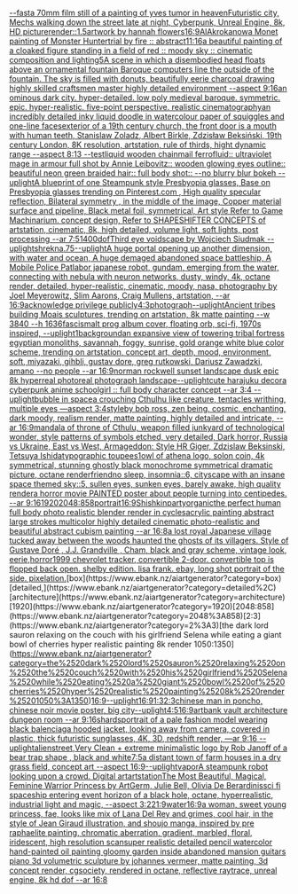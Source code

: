 [--fast](https://www.ebank.nz/aiartgenerator?category=--fast)[a 70mm film still of a painting of yves tumor in heaven](https://www.ebank.nz/aiartgenerator?category=a%252070mm%2520film%2520still%2520of%2520a%2520painting%2520of%2520yves%2520tumor%2520in%2520heaven)[Futuristic city, Mechs walking down the street late at night, Cyberpunk, Unreal Engine, 8k, HD picture](https://www.ebank.nz/aiartgenerator?category=Futuristic%2520city%2C%2520Mechs%2520walking%2520down%2520the%2520street%2520late%2520at%2520night%2C%2520Cyberpunk%2C%2520Unreal%2520Engine%2C%25208k%2C%2520HD%2520picture)[render::1.5](https://www.ebank.nz/aiartgenerator?category=render%3A%3A1.5)[artwork by hannah flowers](https://www.ebank.nz/aiartgenerator?category=artwork%2520by%2520hannah%2520flowers)[16:9](https://www.ebank.nz/aiartgenerator?category=16%3A9)[AlAkroka](https://www.ebank.nz/aiartgenerator?category=AlAkroka)[now](https://www.ebank.nz/aiartgenerator?category=now)[a Monet painting of Monster Hunter](https://www.ebank.nz/aiartgenerator?category=a%2520Monet%2520painting%2520of%2520Monster%2520Hunter)[trial by fire :: abstract](https://www.ebank.nz/aiartgenerator?category=trial%2520by%2520fire%2520%3A%3A%2520abstract)[11:16](https://www.ebank.nz/aiartgenerator?category=11%3A16)[a beautiful painting of a cloaked figure standing in a field of red :: moody sky :: cinematic composition and lighting](https://www.ebank.nz/aiartgenerator?category=a%2520beautiful%2520painting%2520of%2520a%2520cloaked%2520figure%2520standing%2520in%2520a%2520field%2520of%2520red%2520%3A%3A%2520moody%2520sky%2520%3A%3A%2520cinematic%2520composition%2520and%2520lighting)[5](https://www.ebank.nz/aiartgenerator?category=5)[A scene in which a disembodied head floats above an ornamental fountain Baroque computers line the outside of the fountain. The sky is filled with donuts, beautifully eerie charcoal drawing highly skilled craftsmen master highly detailed environment --aspect 9:16](https://www.ebank.nz/aiartgenerator?category=A%2520scene%2520in%2520which%2520a%2520disembodied%2520head%2520floats%2520above%2520an%2520ornamental%2520fountain%2520Baroque%2520computers%2520line%2520the%2520outside%2520of%2520the%2520fountain.%2520The%2520sky%2520is%2520filled%2520with%2520donuts%2C%2520beautifully%2520eerie%2520charcoal%2520drawing%2520highly%2520skilled%2520craftsmen%2520master%2520highly%2520detailed%2520environment%2520--aspect%25209%3A16)[an ominous dark city. hyper-detailed. low poly medieval baroque. symmetric. epic. hyper-realistic. five-point perspective. realistic cinematography](https://www.ebank.nz/aiartgenerator?category=an%2520ominous%2520dark%2520city.%2520hyper-detailed.%2520low%2520poly%2520medieval%2520baroque.%2520symmetric.%2520epic.%2520hyper-realistic.%2520five-point%2520perspective.%2520realistic%2520cinematography)[an incredibly detailed inky liquid doodle in watercolour paper of squiggles and one-line faces](https://www.ebank.nz/aiartgenerator?category=an%2520incredibly%2520detailed%2520inky%2520liquid%2520doodle%2520in%2520watercolour%2520paper%2520of%2520squiggles%2520and%2520one-line%2520faces)[exterior of a 19th century church, the front door is a mouth with human teeth, Stanislaw Zoladz, Albert Birkle, Zdzisław Beksiński, 19th century London, 8K resolution, artstation, rule of thirds, hight dynamic range --aspect 8:13 --test](https://www.ebank.nz/aiartgenerator?category=exterior%2520of%2520a%252019th%2520century%2520church%2C%2520the%2520front%2520door%2520is%2520a%2520mouth%2520with%2520human%2520teeth%2C%2520Stanislaw%2520Zoladz%2C%2520Albert%2520Birkle%2C%2520Zdzis%C5%82aw%2520Beksi%C5%84ski%2C%252019th%2520century%2520London%2C%25208K%2520resolution%2C%2520artstation%2C%2520rule%2520of%2520thirds%2C%2520hight%2520dynamic%2520range%2520--aspect%25208%3A13%2520--test)[liquid wooden chainmail ferrofluid:: ultraviolet mage in armour full shot by Annie Leibovitz:: wooden glowing eyes outline:: beautiful neon green braided hair:: full body shot:: --no blurry blur bokeh --uplight](https://www.ebank.nz/aiartgenerator?category=liquid%2520wooden%2520chainmail%2520ferrofluid%3A%3A%2520ultraviolet%2520mage%2520in%2520armour%2520full%2520shot%2520by%2520Annie%2520Leibovitz%3A%3A%2520wooden%2520glowing%2520eyes%2520outline%3A%3A%2520beautiful%2520neon%2520green%2520braided%2520hair%3A%3A%2520full%2520body%2520shot%3A%3A%2520--no%2520blurry%2520blur%2520bokeh%2520--uplight)[A blueprint of one Steampunk style Presbyopia glasses, Base on Presbyopia glasses trending on Pinterest.com , High quality specular reflection, Bilateral symmetry ,  in the middle of the image, Copper material surface and pipeline,  Black metal foil, symmetrical,  Art style Refer to Game Machinarium.  concept design, Refer to SHAPESHIFTER CONCEPTS  of artstation, cinematic,  8k, high detailed,  volume light,  soft lights,  post processing    --ar 7:5](https://www.ebank.nz/aiartgenerator?category=A%2520blueprint%2520of%2520one%2520Steampunk%2520style%2520Presbyopia%2520glasses%2C%2520Base%2520on%2520Presbyopia%2520glasses%2520trending%2520on%2520Pinterest.com%2520%2C%2520High%2520quality%2520specular%2520reflection%2C%2520Bilateral%2520symmetry%2520%2C%2520%2520in%2520the%2520middle%2520of%2520the%2520image%2C%2520Copper%2520material%2520surface%2520and%2520pipeline%2C%2520%2520Black%2520metal%2520foil%2C%2520symmetrical%2C%2520%2520Art%2520style%2520Refer%2520to%2520Game%2520Machinarium.%2520%2520concept%2520design%2C%2520Refer%2520to%2520SHAPESHIFTER%2520CONCEPTS%2520%2520of%2520artstation%2C%2520cinematic%2C%2520%25208k%2C%2520high%2520detailed%2C%2520%2520volume%2520light%2C%2520%2520soft%2520lights%2C%2520%2520post%2520processing%2520%2520%2520%2520--ar%25207%3A5)[1400](https://www.ebank.nz/aiartgenerator?category=1400)[dof](https://www.ebank.nz/aiartgenerator?category=dof)[Third eye voidscape by Wojciech Siudmak --uplight](https://www.ebank.nz/aiartgenerator?category=Third%2520eye%2520voidscape%2520by%2520Wojciech%2520Siudmak%2520--uplight)[shrekna](https://www.ebank.nz/aiartgenerator?category=shrekna)[.75](https://www.ebank.nz/aiartgenerator?category=.75)[--uplight](https://www.ebank.nz/aiartgenerator?category=--uplight)[A huge portal opening up another dimension, with water and ocean, A huge demaged abandoned space battleship, A Mobile Police Patlabor japanese robot, gundam, emerging from the water, connecting with nebula with neuron networks, dusty, windy, 4k, octane render, detailed, hyper-realistic, cinematic, moody, nasa, photography by Joel Meyerowitz, Slim Aarons, Craig Mullens, artstation, --ar 16:9](https://www.ebank.nz/aiartgenerator?category=A%2520huge%2520portal%2520opening%2520up%2520another%2520dimension%2C%2520with%2520water%2520and%2520ocean%2C%2520A%2520huge%2520demaged%2520abandoned%2520space%2520battleship%2C%2520A%2520Mobile%2520Police%2520Patlabor%2520japanese%2520robot%2C%2520gundam%2C%2520emerging%2520from%2520the%2520water%2C%2520connecting%2520with%2520nebula%2520with%2520neuron%2520networks%2C%2520dusty%2C%2520windy%2C%25204k%2C%2520octane%2520render%2C%2520detailed%2C%2520hyper-realistic%2C%2520cinematic%2C%2520moody%2C%2520nasa%2C%2520photography%2520by%2520Joel%2520Meyerowitz%2C%2520Slim%2520Aarons%2C%2520Craig%2520Mullens%2C%2520artstation%2C%2520--ar%252016%3A9)[acknowledge privilege publicly](https://www.ebank.nz/aiartgenerator?category=acknowledge%2520privilege%2520publicly)[4:3](https://www.ebank.nz/aiartgenerator?category=4%3A3)[photograph](https://www.ebank.nz/aiartgenerator?category=photograph)[--uplight](https://www.ebank.nz/aiartgenerator?category=--uplight)[Ancient tribes building Moais sculptures, trending on artstation, 8k matte painting --w 3840 --h 1636](https://www.ebank.nz/aiartgenerator?category=Ancient%2520tribes%2520building%2520Moais%2520sculptures%2C%2520trending%2520on%2520artstation%2C%25208k%2520matte%2520painting%2520--w%25203840%2520--h%25201636)[fascism](https://www.ebank.nz/aiartgenerator?category=fascism)[alt prog album cover, floating orb, sci-fi, 1970s inspired, --uplight](https://www.ebank.nz/aiartgenerator?category=alt%2520prog%2520album%2520cover%2C%2520floating%2520orb%2C%2520sci-fi%2C%25201970s%2520inspired%2C%2520--uplight)[1](https://www.ebank.nz/aiartgenerator?category=1)[background](https://www.ebank.nz/aiartgenerator?category=background)[an expansive view of towering tribal fortress egyptian monoliths, savannah, foggy, sunrise, gold orange white blue color scheme, trending on artstation, concept art, depth, mood, environment, soft, miyazaki, gihbli, gustav dore, greg rutkowski, Dariusz Zawadzki, amano --no people --ar 16:9](https://www.ebank.nz/aiartgenerator?category=an%2520expansive%2520view%2520of%2520towering%2520tribal%2520fortress%2520egyptian%2520monoliths%2C%2520savannah%2C%2520foggy%2C%2520sunrise%2C%2520gold%2520orange%2520white%2520blue%2520color%2520scheme%2C%2520trending%2520on%2520artstation%2C%2520concept%2520art%2C%2520depth%2C%2520mood%2C%2520environment%2C%2520soft%2C%2520miyazaki%2C%2520gihbli%2C%2520gustav%2520dore%2C%2520greg%2520rutkowski%2C%2520Dariusz%2520Zawadzki%2C%2520amano%2520--no%2520people%2520--ar%252016%3A9)[norman rockwell sunset landscape dusk epic 8k hyperreal photoreal photograph landscape](https://www.ebank.nz/aiartgenerator?category=norman%2520rockwell%2520sunset%2520landscape%2520dusk%2520epic%25208k%2520hyperreal%2520photoreal%2520photograph%2520landscape)[--uplight](https://www.ebank.nz/aiartgenerator?category=--uplight)[cute harajuku decora cyberpunk anime schoolgirl :: full body character concept --ar 3:4 --uplight](https://www.ebank.nz/aiartgenerator?category=cute%2520harajuku%2520decora%2520cyberpunk%2520anime%2520schoolgirl%2520%3A%3A%2520full%2520body%2520character%2520concept%2520--ar%25203%3A4%2520--uplight)[bubble in space](https://www.ebank.nz/aiartgenerator?category=bubble%2520in%2520space)[a crouching Cthulhu like creature, tentacles writhing, multiple eyes —aspect 3:4](https://www.ebank.nz/aiartgenerator?category=a%2520crouching%2520Cthulhu%2520like%2520creature%2C%2520tentacles%2520writhing%2C%2520multiple%2520eyes%2520%E2%80%94aspect%25203%3A4)[style](https://www.ebank.nz/aiartgenerator?category=style)[by bob ross, zen being, cosmic, enchanting, dark moody, realism render, matte painting, highly detailed and intricate, --ar 16:9](https://www.ebank.nz/aiartgenerator?category=by%2520bob%2520ross%2C%2520zen%2520being%2C%2520cosmic%2C%2520enchanting%2C%2520dark%2520moody%2C%2520realism%2520render%2C%2520matte%2520painting%2C%2520highly%2520detailed%2520and%2520intricate%2C%2520--ar%252016%3A9)[mandala of throne of Cthulu, weapon filled junkyard of technological wonder, style patterns of symbols etched, very detailed, Dark horror, Russia vs Ukraine, East vs West, Armageddon: Style HR Giger, Zdzislaw Beksinski, Tetsuya Ishida](https://www.ebank.nz/aiartgenerator?category=mandala%2520of%2520throne%2520of%2520Cthulu%2C%2520weapon%2520filled%2520junkyard%2520of%2520technological%2520wonder%2C%2520style%2520patterns%2520of%2520symbols%2520etched%2C%2520very%2520detailed%2C%2520Dark%2520horror%2C%2520Russia%2520vs%2520Ukraine%2C%2520East%2520vs%2520West%2C%2520Armageddon%3A%2520Style%2520HR%2520Giger%2C%2520Zdzislaw%2520Beksinski%2C%2520Tetsuya%2520Ishida)[typographic toupees](https://www.ebank.nz/aiartgenerator?category=typographic%2520toupees)[](https://www.ebank.nz/aiartgenerator?category=)[1](https://www.ebank.nz/aiartgenerator?category=1)[owl of athena logo, solon coin, 4k symmetrical, stunning ghostly black monochrome symmetrical dramatic picture, octane render](https://www.ebank.nz/aiartgenerator?category=owl%2520of%2520athena%2520logo%2C%2520solon%2520coin%2C%25204k%2520symmetrical%2C%2520stunning%2520ghostly%2520black%2520monochrome%2520symmetrical%2520dramatic%2520picture%2C%2520octane%2520render)[friend](https://www.ebank.nz/aiartgenerator?category=friend)[no sleep, insomnia::6, cityscape with an insane space themed sky::5, sullen eyes, sunken eyes, barely awake, high quality render](https://www.ebank.nz/aiartgenerator?category=no%2520sleep%2C%2520insomnia%3A%3A6%2C%2520cityscape%2520with%2520an%2520insane%2520space%2520themed%2520sky%3A%3A5%2C%2520sullen%2520eyes%2C%2520sunken%2520eyes%2C%2520barely%2520awake%2C%2520high%2520quality%2520render)[a horror movie PAINTED poster about people turning into centipedes. --ar 9:16](https://www.ebank.nz/aiartgenerator?category=a%2520horror%2520movie%2520PAINTED%2520poster%2520about%2520people%2520turning%2520into%2520centipedes.%2520--ar%25209%3A16)[1920](https://www.ebank.nz/aiartgenerator?category=1920)[2048:858](https://www.ebank.nz/aiartgenerator?category=2048%3A858)[portrait](https://www.ebank.nz/aiartgenerator?category=portrait)[16:9](https://www.ebank.nz/aiartgenerator?category=16%3A9)[Shishkin](https://www.ebank.nz/aiartgenerator?category=Shishkin)[party](https://www.ebank.nz/aiartgenerator?category=party)[organic](https://www.ebank.nz/aiartgenerator?category=organic)[the perfect human full body photo realistic blender render in cycles](https://www.ebank.nz/aiartgenerator?category=the%2520perfect%2520human%2520full%2520body%2520photo%2520realistic%2520blender%2520render%2520in%2520cycles)[acrylic painting abstract large strokes multicolor highly detailed cinematic photo-realistic and beautiful abstract cubism painting --ar 16:8](https://www.ebank.nz/aiartgenerator?category=acrylic%2520painting%2520abstract%2520large%2520strokes%2520multicolor%2520highly%2520detailed%2520cinematic%2520photo-realistic%2520and%2520beautiful%2520abstract%2520cubism%2520painting%2520--ar%252016%3A8)[a lost royal Japanese village tucked away between the woods haunted the ghosts of its villagers. Style of Gustave Doré , J.J. Grandville , Cham, black and gray scheme, vintage look, eerie,](https://www.ebank.nz/aiartgenerator?category=a%2520lost%2520royal%2520Japanese%2520village%2520tucked%2520away%2520between%2520the%2520woods%2520haunted%2520the%2520ghosts%2520of%2520its%2520villagers.%2520Style%2520of%2520Gustave%2520Dor%C3%A9%2520%2C%2520J.J.%2520Grandville%2520%2C%2520Cham%2C%2520black%2520and%2520gray%2520scheme%2C%2520vintage%2520look%2C%2520eerie%2C)[horror](https://www.ebank.nz/aiartgenerator?category=horror)[1999 chevrolet tracker, convertible 2-door. convertible top is flopped back open. shelby edition. lisa frank. ebay, long shot portrait of the side. pixelation.](https://www.ebank.nz/aiartgenerator?category=1999%2520chevrolet%2520tracker%2C%2520convertible%25202-door.%2520convertible%2520top%2520is%2520flopped%2520back%2520open.%2520shelby%2520edition.%2520lisa%2520frank.%2520ebay%2C%2520long%2520shot%2520portrait%2520of%2520the%2520side.%2520pixelation.)[box](https://www.ebank.nz/aiartgenerator?category=box)[detailed,](https://www.ebank.nz/aiartgenerator?category=detailed%2C)[architecture](https://www.ebank.nz/aiartgenerator?category=architecture)[1920](https://www.ebank.nz/aiartgenerator?category=1920)[2048:858](https://www.ebank.nz/aiartgenerator?category=2048%3A858)[2:3](https://www.ebank.nz/aiartgenerator?category=2%3A3)[the dark lord sauron relaxing on the couch with his girlfriend Selena while eating a giant bowl of cherries hyper realistic painting 8k render 1050:1350](https://www.ebank.nz/aiartgenerator?category=the%2520dark%2520lord%2520sauron%2520relaxing%2520on%2520the%2520couch%2520with%2520his%2520girlfriend%2520Selena%2520while%2520eating%2520a%2520giant%2520bowl%2520of%2520cherries%2520hyper%2520realistic%2520painting%25208k%2520render%25201050%3A1350)[16:9](https://www.ebank.nz/aiartgenerator?category=16%3A9)[--uplight](https://www.ebank.nz/aiartgenerator?category=--uplight)[16:9](https://www.ebank.nz/aiartgenerator?category=16%3A9)[1:3](https://www.ebank.nz/aiartgenerator?category=1%3A3)[2:3](https://www.ebank.nz/aiartgenerator?category=2%3A3)[chinese man in poncho, chinese noir movie poster, big city](https://www.ebank.nz/aiartgenerator?category=chinese%2520man%2520in%2520poncho%2C%2520chinese%2520noir%2520movie%2520poster%2C%2520big%2520city)[--uplight](https://www.ebank.nz/aiartgenerator?category=--uplight)[4:5](https://www.ebank.nz/aiartgenerator?category=4%3A5)[16:9](https://www.ebank.nz/aiartgenerator?category=16%3A9)[art](https://www.ebank.nz/aiartgenerator?category=art)[bank vault architecture dungeon room --ar 9:16](https://www.ebank.nz/aiartgenerator?category=bank%2520vault%2520architecture%2520dungeon%2520room%2520--ar%25209%3A16)[shards](https://www.ebank.nz/aiartgenerator?category=shards)[portrait of a pale fashion model wearing black balenciaga hooded jacket, looking away from camera, covered in plastic, thick futuristic sunglasses, 4K, 3D, redshift render, —ar 9:16 --uplight](https://www.ebank.nz/aiartgenerator?category=portrait%2520of%2520a%2520pale%2520fashion%2520model%2520wearing%2520black%2520balenciaga%2520hooded%2520jacket%2C%2520looking%2520away%2520from%2520camera%2C%2520covered%2520in%2520plastic%2C%2520thick%2520futuristic%2520sunglasses%2C%25204K%2C%25203D%2C%2520redshift%2520render%2C%2520%E2%80%94ar%25209%3A16%2520--uplight)[alien](https://www.ebank.nz/aiartgenerator?category=alien)[street,](https://www.ebank.nz/aiartgenerator?category=street%2C)[Very Clean + extreme minimalistic  logo by Rob Janoff of a bear trap shape , black and white](https://www.ebank.nz/aiartgenerator?category=Very%2520Clean%2520%2B%2520extreme%2520minimalistic%2520%2520logo%2520by%2520Rob%2520Janoff%2520of%2520a%2520bear%2520trap%2520shape%2520%2C%2520black%2520and%2520white)[7:5](https://www.ebank.nz/aiartgenerator?category=7%3A5)[a distant town of farm houses in a dry grass field, concept art --aspect 16:9](https://www.ebank.nz/aiartgenerator?category=a%2520distant%2520town%2520of%2520farm%2520houses%2520in%2520a%2520dry%2520grass%2520field%2C%2520concept%2520art%2520--aspect%252016%3A9)[--uplight](https://www.ebank.nz/aiartgenerator?category=--uplight)[vapor](https://www.ebank.nz/aiartgenerator?category=vapor)[A steampunk robot looking upon a crowd. Digital art](https://www.ebank.nz/aiartgenerator?category=A%2520steampunk%2520robot%2520looking%2520upon%2520a%2520crowd.%2520Digital%2520art)[artstation](https://www.ebank.nz/aiartgenerator?category=artstation)[The Most Beautiful, Magical, Feminine Warrior Princess by ArtGerm, Julie Bell, Olivia De Berardinis](https://www.ebank.nz/aiartgenerator?category=The%2520Most%2520Beautiful%2C%2520Magical%2C%2520Feminine%2520Warrior%2520Princess%2520by%2520ArtGerm%2C%2520Julie%2520Bell%2C%2520Olivia%2520De%2520Berardinis)[sci fi spaceship entering event horizon of a black hole, octane, hyperrealistic, industrial light and magic, --aspect 3:2](https://www.ebank.nz/aiartgenerator?category=sci%2520fi%2520spaceship%2520entering%2520event%2520horizon%2520of%2520a%2520black%2520hole%2C%2520octane%2C%2520hyperrealistic%2C%2520industrial%2520light%2520and%2520magic%2C%2520--aspect%25203%3A2)[21:9](https://www.ebank.nz/aiartgenerator?category=21%3A9)[water](https://www.ebank.nz/aiartgenerator?category=water)[16:9](https://www.ebank.nz/aiartgenerator?category=16%3A9)[a woman, sweet young princess, fae, looks like mix of Lana Del Rey and grimes, cool hair, in the style of Jean Giraud illustration, and shoujo manga, inspired by pre raphaelite painting, chromatic aberration, gradient, marbled, floral, iridescent, high resolution scan](https://www.ebank.nz/aiartgenerator?category=a%2520woman%2C%2520sweet%2520young%2520princess%2C%2520fae%2C%2520looks%2520like%2520mix%2520of%2520Lana%2520Del%2520Rey%2520and%2520grimes%2C%2520cool%2520hair%2C%2520in%2520the%2520style%2520of%2520Jean%2520Giraud%2520illustration%2C%2520and%2520shoujo%2520manga%2C%2520inspired%2520by%2520pre%2520raphaelite%2520painting%2C%2520chromatic%2520aberration%2C%2520gradient%2C%2520marbled%2C%2520floral%2C%2520iridescent%2C%2520high%2520resolution%2520scan)[super realistic detailed pencil watercolor hand-painted oil painting gloomy garden inside abandoned mansion guitars piano 3d volumetric sculpture by johannes vermeer, matte painting, 3d concept render, cgsociety, rendered in octane, reflective raytrace, unreal engine, 8k hd dof --ar 16:8](https://www.ebank.nz/aiartgenerator?category=super%2520realistic%2520detailed%2520pencil%2520watercolor%2520hand-painted%2520oil%2520painting%2520gloomy%2520garden%2520inside%2520abandoned%2520mansion%2520guitars%2520piano%25203d%2520volumetric%2520sculpture%2520by%2520johannes%2520vermeer%2C%2520matte%2520painting%2C%25203d%2520concept%2520render%2C%2520cgsociety%2C%2520rendered%2520in%2520octane%2C%2520reflective%2520raytrace%2C%2520unreal%2520engine%2C%25208k%2520hd%2520dof%2520--ar%252016%3A8)[](https://www.ebank.nz/aiartgenerator?category=)